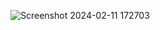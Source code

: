 
![Screenshot 2024-02-11 172703](https://github.com/RAHEEMUDHEEN-MA/chat-app/assets/136678042/13eab526-62a7-4acb-aa35-2e455f98f3c9)
